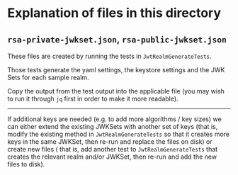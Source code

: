 # Explanation of files in this directory

`rsa-private-jwkset.json`, `rsa-public-jwkset.json`
-----------------------------------------------------------------------

These files are created by running the tests in `JwtRealmGenerateTests`.

Those tests generate the yaml settings, the keystore settings and the JWK Sets
for each sample realm.

Copy the output from the test output into the applicable file (you may wish to
run it through `jq` first in order to make it more readable).

-------

If additional keys are needed (e.g. to add more algorithms / key sizes) we can
either extend the existing JWKSets with another set of keys (that is, modify the
existing method in `JwtRealmGenerateTests` so that it creates more keys in the
same JWKSet, then re-run and replace the files on disk) or create new files (
that is, add another test to `JwtRealmGenerateTests` that creates the relevant
realm and/or JWKSet, then re-run and add the new files to disk).
